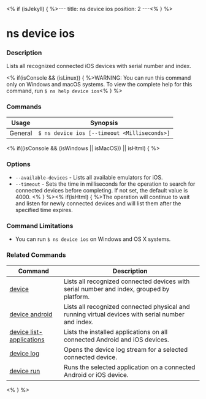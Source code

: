 <% if (isJekyll) { %>---
title: ns device ios
position: 2
---<% } %>

# ns device ios

### Description

Lists all recognized connected iOS devices with serial number and index.

<% if(isConsole && (isLinux)) { %>WARNING: You can run this command only on Windows and macOS systems. To view the complete help for this command, run `$ ns help device ios`<% } %>

### Commands

Usage | Synopsis
------|-------
General | `$ ns device ios [--timeout <Milliseconds>]`

<% if((isConsole && (isWindows || isMacOS)) || isHtml) { %>  

### Options

* `--available-devices` - Lists all available emulators for iOS.
* `--timeout` - Sets the time in milliseconds for the operation to search for connected devices before completing. If not set, the default value is 4000. <% } %><% if(isHtml) { %>The operation will continue to wait and listen for newly connected devices and will list them after the specified time expires.

### Command Limitations

* You can run `$ ns device ios` on Windows and OS X systems.

### Related Commands

Command | Description
----------|----------
[device](device.html) | Lists all recognized connected devices with serial number and index, grouped by platform.
[device android](device-android.html) | Lists all recognized connected physical and running virtual devices with serial number and index.
[device list-applications](device-list-applications.html) | Lists the installed applications on all connected Android and iOS devices.
[device log](device-log.html) | Opens the device log stream for a selected connected device.
[device run](device-run.html) | Runs the selected application on a connected Android or iOS device.
<% } %>